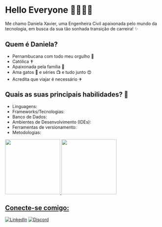 # Hello Everyone 👋🌼👩‍💻

Me chamo Daniela Xavier, uma Engenheira Civil apaixonada pelo mundo da tecnologia, em busca da sua tão sonhada transição de carreira! ✨

## Quem é Daniela?
* Pernambucana com todo meu orgulho 💖
* Católica ✝
* Apaixonada pela família 💏
* Ama gatos 🐾 e séries 📺 e tudo junto 😍
* Acredita que viajar é necessário ✈

## Quais as suas principais habilidades? 🚀
* Linguagens:
* Frameworks/Tecnologias:
* Banco de Dados:
* Ambientes de Desenvolvimento (IDEs):
* Ferramentas de versionamento:
* Metodologias:

<div>
<a href="https://github.com/danielaxavier1995">
<img loading="lazy" height="180em" src="https://github-readme-stats.vercel.app/api/top-langs/?username=danielaxavier1995&layout=compact&langs_count=7&theme=dracula"/>
<img loading="lazy" height="180em" src="https://github-readme-stats.vercel.app/api?username=danielaxavier1995&show_icons=true&theme=dracula&include_all_commits=true&count_private=true"/>
</div>

## Conecte-se comigo: 
[![LinkedIn](https://img.shields.io/badge/LinkedIn-000?style=for-the-badge&logo=linkedin&logoColor=0E76A8)](https://www.linkedin.com/in/dani-xavier/)
[![Discord](https://img.shields.io/badge/Discord-000?style=for-the-badge&logo=discord)](https://www.discord.com/in/DanielaXavier#0328/)

